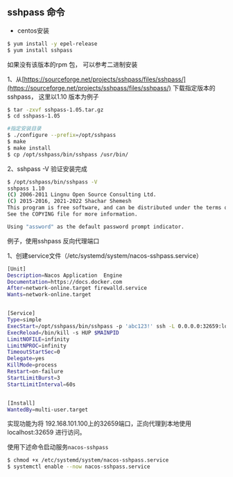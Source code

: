 ## sshpass 命令

-  centos安装

```bash
$ yum install -y epel-release
$ yum install sshpass
```

如果没有该版本的rpm 包， 可以参考二进制安装

1、从[https://sourceforge.net/projects/sshpass/files/sshpass/](https://sourceforge.net/projects/sshpass/files/sshpass/) 下载指定版本的 sshpass， 这里以1.10 版本为例子

```bash
$ tar -zxvf sshpass-1.05.tar.gz
$ cd sshpass-1.05

#指定安装目录
$ ./configure --prefix=/opt/sshpass
$ make
$ make install
$ cp /opt/sshpass/bin/sshpass /usr/bin/
```

2、sshpass -V 验证安装完成

```bash
$ /opt/sshpass/bin/sshpass -V
sshpass 1.10
(C) 2006-2011 Lingnu Open Source Consulting Ltd.
(C) 2015-2016, 2021-2022 Shachar Shemesh
This program is free software, and can be distributed under the terms of the GPL
See the COPYING file for more information.

Using "assword" as the default password prompt indicator.
```



例子，使用sshpass 反向代理端口

1、创建service文件（/etc/systemd/system/nacos-sshpass.service）

```bash
[Unit]
Description=Nacos Application  Engine
Documentation=https://docs.docker.com
After=network-online.target firewalld.service
Wants=network-online.target


[Service]
Type=simple
ExecStart=/opt/sshpass/bin/sshpass -p 'abc123!' ssh -L 0.0.0.0:32659:localhost:32659 -C -q -N root@192.168.101.100
ExecReload=/bin/kill -s HUP $MAINPID
LimitNOFILE=infinity
LimitNPROC=infinity
TimeoutStartSec=0
Delegate=yes
KillMode=process
Restart=on-failure
StartLimitBurst=3
StartLimitInterval=60s


[Install]
WantedBy=multi-user.target

```

实现功能为将 192.168.101.100上的32659端口，正向代理到本地使用localhost:32659 进行访问。

使用下述命令启动服务`nacos-sshpass`

```bash
$ chmod +x /etc/systemd/system/nacos-sshpass.service
$ systemctl enable --now nacos-sshpass.service
```

